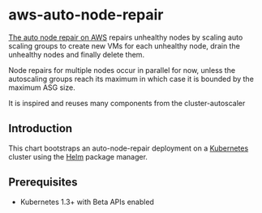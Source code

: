 # aws-auto-node-repair

[The auto node repair on AWS](https://github.com/gardener/auto-node-repair) repairs unhealthy nodes by scaling auto scaling groups to create new VMs for each unhealthy node, drain the unhealthy nodes and finally delete them.

Node repairs for multiple nodes occur in parallel for now, unless the autoscaling groups reach its maximum in which case it is bounded by the maximum ASG size.

It is inspired and reuses many components from the cluster-autoscaler

## Introduction

This chart bootstraps an auto-node-repair deployment on a [Kubernetes](http://kubernetes.io) cluster using the [Helm](https://helm.sh) package manager.

## Prerequisites
  - Kubernetes 1.3+ with Beta APIs enabled
